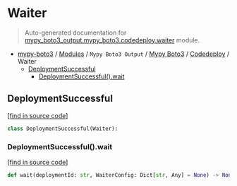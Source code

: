 # Waiter

> Auto-generated documentation for [mypy_boto3_output.mypy_boto3.codedeploy.waiter](https://github.com/vemel/mypy_boto3/blob/master/mypy_boto3_output/mypy_boto3/codedeploy/waiter.py) module.

- [mypy-boto3](../../../README.md#mypy_boto3) / [Modules](../../../MODULES.md#mypy-boto3-modules) / `Mypy Boto3 Output` / [Mypy Boto3](../index.md#mypy-boto3) / [Codedeploy](index.md#codedeploy) / Waiter
    - [DeploymentSuccessful](#deploymentsuccessful)
        - [DeploymentSuccessful().wait](#deploymentsuccessfulwait)

## DeploymentSuccessful

[[find in source code]](https://github.com/vemel/mypy_boto3/blob/master/mypy_boto3_output/mypy_boto3/codedeploy/waiter.py#L9)

```python
class DeploymentSuccessful(Waiter):
```

### DeploymentSuccessful().wait

[[find in source code]](https://github.com/vemel/mypy_boto3/blob/master/mypy_boto3_output/mypy_boto3/codedeploy/waiter.py#L12)

```python
def wait(deploymentId: str, WaiterConfig: Dict[str, Any] = None) -> None:
```
